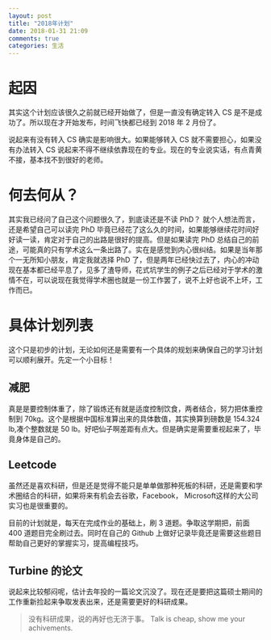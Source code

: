 ```yaml
---
layout: post
title: "2018年计划"
date: 2018-01-31 21:09
comments: true
categories: 生活
---
```


# 起因 

其实这个计划应该很久之前就已经开始做了，但是一直没有确定转入 CS 是不是成功了。所以现在才开始发布，时间飞快都已经到 2018 年 2 月份了。

说起来有没有转入 CS 确实是影响很大。如果能够转入 CS 就不需要担心，如果没有办法转入 CS 说起来不得不继续依靠现在的专业。现在的专业说实话，有点青黄不接，基本找不到很好的老师。

<!--more-->

# 何去何从？

其实我已经问了自己这个问题很久了，到底读还是不读 PhD？ 就个人想法而言，还是希望自己可以读完 PhD 毕竟已经花了这么久的时间，如果能够继续花时间好好读一读，肯定对于自己的出路是很好的提高。但是如果读完 PhD 总结自己的前途，可能真的只有学术这么一条出路了。实在是感觉到内心很纠结。如果是当年那个一无所知小朋友，肯定我就选择 PhD 了，但是两年已经快过去了，内心的冲动现在基本都已经平息了，见多了渣导师，花式坑学生的例子之后已经对于学术的激情不在，可以说现在我觉得学术圈也就是一份工作罢了，说不上好也说不上坏，工作而已。

# 具体计划列表

这个只是初步的计划，无论如何还是需要有一个具体的规划来确保自己的学习计划可以顺利展开。先定一个小目标！

## 减肥

真是是要控制体重了，除了锻炼还有就是适度控制饮食，两者结合，努力把体重控制到 70kg。这个是根据中国标准算出来的具体数值，其实换算到磅数是 154.324 lb,凑个整数就是 50 lb。好吧仙子啊差距有点大。但是确实是需要重视起来了，毕竟身体是自己的。

## Leetcode

虽然还是喜欢科研，但是还是觉得不能只是单单做那种死板的科研，还是需要和学术圈结合的科研，如果将来有机会去谷歌，Facebook， Microsoft这样的大公司实习也是很重要的。

目前的计划就是，每天在完成作业的基础上，刷 3 道题。争取这学期把，前面 400 道题目完全刷过去。同时在自己的 Github 上做好记录毕竟还是需要这些题目帮助自己更好的掌握实习，提高编程技巧。

## Turbine 的论文

说起来比较郁闷呢，估计去年投的一篇论文沉没了。现在还是要把这篇硕士期间的工作重新捡起来争取发表出来，还是需要更好的科研成果。

> 没有科研成果，说的再好也无济于事。 Talk is cheap, show me your achivements.

